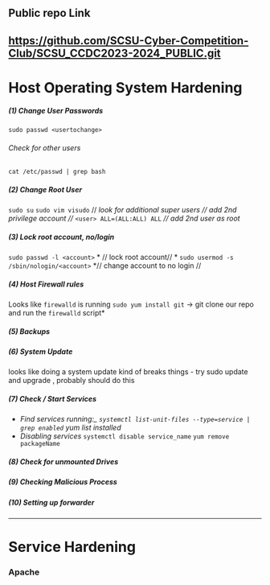 ## Public repo Link
https://github.com/SCSU-Cyber-Competition-Club/SCSU_CCDC2023-2024_PUBLIC.git
------
# Host Operating System Hardening

##### (1) Change User Passwords
`sudo passwd <usertochange>`
###### Check for other users
`cat /etc/passwd | grep bash`
##### (2) Change Root User
`sudo su`
`sudo vim visudo` // *look for additional super users // add 2nd privilege account //*
`<user> ALL=(ALL:ALL) ALL` *// add 2nd user as root*
##### (3) Lock root account, no/login
`sudo passwd -l <account>` * // lock root account// *
`sudo usermod -s /sbin/nologin/<account>` *// change account to no login //
##### (4) Host Firewall rules
Looks like `firewalld` is running
`sudo yum install git` -> git clone our repo and run the `firewalld` script*
##### (5) Backups

##### (6) System Update
looks like doing a system update kind of breaks things
	- try sudo update and upgrade , probably should do this 
##### (7) Check / Start Services
- *Find services running:_ `systemctl list-unit-files --type=service | grep enabled` yum list installed*
- _Disabling services_ `systemctl disable service_name` `yum remove packageName`
##### (8) Check for unmounted Drives

##### (9) Checking Malicious Process

##### (10) Setting up forwarder


------
# Service Hardening 

### Apache




